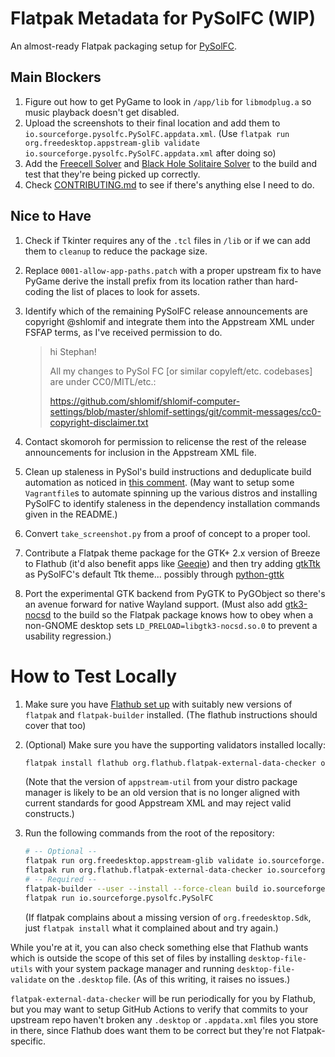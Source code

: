 # Flatpak Metadata for PySolFC (WIP)

An almost-ready Flatpak packaging setup for
[PySolFC](https://pysolfc.sourceforge.io/).

## Main Blockers

1. Figure out how to get PyGame to look in `/app/lib` for `libmodplug.a` so music
   playback doesn't get disabled.
2. Upload the screenshots to their final location and add them to
   `io.sourceforge.pysolfc.PySolFC.appdata.xml`. (Use
   `flatpak run org.freedesktop.appstream-glib validate io.sourceforge.pysolfc.PySolFC.appdata.xml`
   after doing so)
3. Add the [Freecell Solver](https://fc-solve.shlomifish.org/) and
   [Black Hole Solitaire Solver](https://www.shlomifish.org/open-source/projects/black-hole-solitaire-solver/)
   to the build and test that they're being picked up correctly.
4. Check
   [CONTRIBUTING.md](https://github.com/shlomif/PySolFC/blob/master/CONTRIBUTING.md)
   to see if there's anything else I need to do.

## Nice to Have

1. Check if Tkinter requires any of the `.tcl` files in `/lib` or if we can add
   them to `cleanup` to reduce the package size.
2. Replace `0001-allow-app-paths.patch` with a proper upstream fix to have
   PyGame derive the install prefix from its location rather than hard-coding
   the list of places to look for assets.
3. Identify which of the remaining PySolFC release announcements are copyright
   @shlomif and integrate them into the Appstream XML under FSFAP terms, as I've
   received permission to do.

   > hi Stephan!
   >
   > All my changes to PySol FC [or similar copyleft/etc. codebases] are under
   > CC0/MITL/etc.:
   >
   > <https://github.com/shlomif/shlomif-computer-settings/blob/master/shlomif-settings/git/commit-messages/cc0-copyright-disclaimer.txt>

4. Contact skomoroh for permission to relicense the rest of the release
   announcements for inclusion in the Appstream XML file.
5. Clean up staleness in PySol's build instructions and deduplicate build
   automation as noticed in
   [this comment](https://github.com/shlomif/PySolFC/issues/256#issuecomment-1242955493).
   (May want to setup some `Vagrantfile`s to automate spinning up the various
   distros and installing PySolFC to identify staleness in the dependency
   installation commands given in the README.)
6. Convert `take_screenshot.py` from a proof of concept to a proper tool.
7. Contribute a Flatpak theme package for the GTK+ 2.x version of Breeze to
   Flathub (it'd also benefit apps like
   [Geeqie](https://flathub.org/apps/details/org.geeqie.Geeqie)) and then try
   adding [gtkTtk](https://github.com/Geballin/gtkTtk) as PySolFC's default Ttk
   theme... possibly through
   [python-gttk](https://github.com/TkinterEP/python-gttk)
8. Port the experimental GTK backend from PyGTK to PyGObject so there's an
   avenue forward for native Wayland support. (Must also add
   [gtk3-nocsd](https://github.com/PCMan/gtk3-nocsd) to the build so the Flatpak
   package knows how to obey when a non-GNOME desktop sets
   `LD_PRELOAD=libgtk3-nocsd.so.0` to prevent a usability regression.)

# How to Test Locally

1. Make sure you have [Flathub set up](https://flatpak.org/setup/) with suitably
   new versions of `flatpak` and `flatpak-builder` installed. (The flathub
   instructions should cover that too)
2. (Optional) Make sure you have the supporting validators installed locally:

   ```sh
   flatpak install flathub org.flathub.flatpak-external-data-checker org.freedesktop.appstream-glib
   ```

   (Note that the version of `appstream-util` from your distro package manager
   is likely to be an old version that is no longer aligned with current
   standards for good Appstream XML and may reject valid constructs.)

3. Run the following commands from the root of the repository:

   ```sh
   # -- Optional --
   flatpak run org.freedesktop.appstream-glib validate io.sourceforge.pysolfc.PySolFC.appdata.xml
   flatpak run org.flathub.flatpak-external-data-checker io.sourceforge.pysolfc.PySolFC.json
   # -- Required --
   flatpak-builder --user --install --force-clean build io.sourceforge.pysolfc.PySolFC.json
   flatpak run io.sourceforge.pysolfc.PySolFC
   ```

   (If flatpak complains about a missing version of `org.freedesktop.Sdk`, just
   `flatpak install` what it complained about and try again.)

While you're at it, you can also check something else that Flathub wants which
is outside the scope of this set of files by installing `desktop-file-utils`
with your system package manager and running `desktop-file-validate` on the
`.desktop` file. (As of this writing, it raises no issues.)

`flatpak-external-data-checker` will be run periodically for you by Flathub, but
you may want to setup GitHub Actions to verify that commits to your upstream
repo haven't broken any `.desktop` or `.appdata.xml` files you store in there,
since Flathub does want them to be correct but they're not Flatpak-specific.
